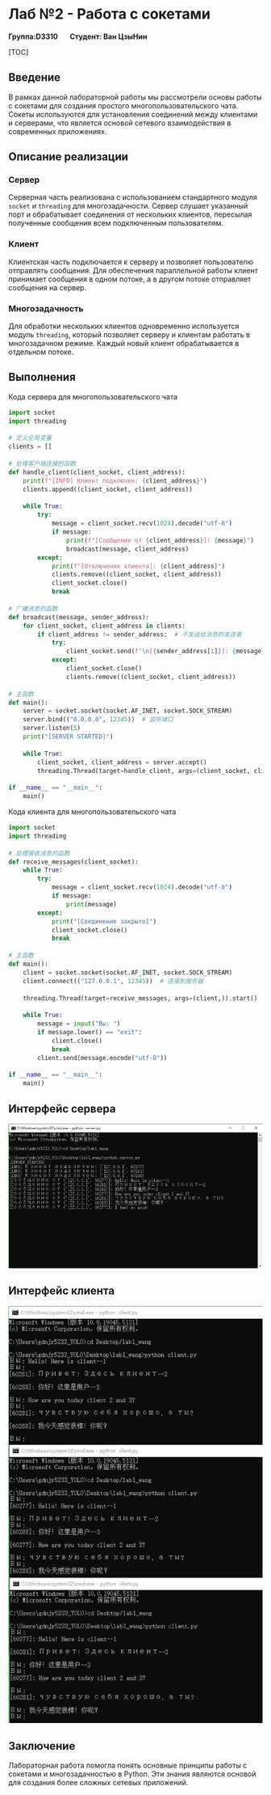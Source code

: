 # __Лаб №2 - Работа с сокетами__

__Группа:D3310__  &nbsp;&nbsp;&nbsp;&nbsp; __Студент: Ван ЦзыНин__

[TOC]

## Введение

В рамках данной лабораторной работы мы рассмотрели основы работы с сокетами для создания простого многопользовательского чата. Сокеты используются для установления соединений между клиентами и серверами, что является основой сетевого взаимодействия в современных приложениях.

## Описание реализации

### Сервер

Серверная часть реализована с использованием стандартного модуля `socket` и `threading` для многозадачности. Сервер слушает указанный порт и обрабатывает соединения от нескольких клиентов, пересылая полученные сообщения всем подключенным пользователям.

### Клиент

Клиентская часть подключается к серверу и позволяет пользователю отправлять сообщения. Для обеспечения параллельной работы клиент принимает сообщения в одном потоке, а в другом потоке отправляет сообщения на сервер.

### Многозадачность

Для обработки нескольких клиентов одновременно используется модуль `threading`, который позволяет серверу и клиентам работать в многозадачном режиме. Каждый новый клиент обрабатывается в отдельном потоке.

## Выполнения

Кода сервера для многопользовательского чата
```python
import socket
import threading

# 定义全局变量
clients = []

# 处理客户端连接的函数
def handle_client(client_socket, client_address):
    print(f"[INFO] Клиент подключен: {client_address}")
    clients.append((client_socket, client_address))
    
    while True:
        try:
            message = client_socket.recv(1024).decode("utf-8")
            if message:
                print(f"[Cообщение от {client_address}]: {message}")
                broadcast(message, client_address)
        except:
            print(f"[Отключение клиента]: {client_address}")
            clients.remove((client_socket, client_address))
            client_socket.close()
            break

# 广播消息的函数
def broadcast(message, sender_address):
    for client_socket, client_address in clients:
        if client_address != sender_address:  # 不发送给消息的发送者
            try:
                client_socket.send(f"\n[{sender_address[1]}]: {message}".encode("utf-8"))
            except:
                client_socket.close()
                clients.remove((client_socket, client_address))

# 主函数
def main():
    server = socket.socket(socket.AF_INET, socket.SOCK_STREAM)
    server.bind(("0.0.0.0", 12345))  # 监听端口
    server.listen(5)
    print("[SERVER STARTED]")
    
    while True:
        client_socket, client_address = server.accept()
        threading.Thread(target=handle_client, args=(client_socket, client_address)).start()

if __name__ == "__main__":
    main()
```

Кода клиента для многопользовательского чата
```python
import socket
import threading

# 处理接收消息的函数
def receive_messages(client_socket):
    while True:
        try:
            message = client_socket.recv(1024).decode("utf-8")
            if message:
                print(message)
        except:
            print("[Соединение закрыто]")
            client_socket.close()
            break

# 主函数
def main():
    client = socket.socket(socket.AF_INET, socket.SOCK_STREAM)
    client.connect(("127.0.0.1", 12345))  # 连接到服务器

    threading.Thread(target=receive_messages, args=(client,)).start()
    
    while True:
        message = input("Вы: ")
        if message.lower() == "exit":
            client.close()
            break
        client.send(message.encode("utf-8"))

if __name__ == "__main__":
    main()
```

## Интерфейс сервера
![](images/server.png)

## Интерфейс клиента
![](images/client.png)

## Заключение

Лабораторная работа помогла понять основные принципы работы с сокетами и многозадачностью в Python. Эти знания являются основой для создания более сложных сетевых приложений.
